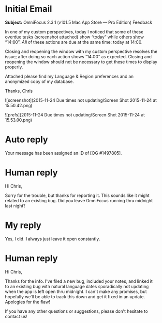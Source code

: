 # Initial Email

**Subject:** OmniFocus 2.3.1 (v101.5 Mac App Store — Pro Edition) Feedback

In one of my custom perspectives, today I noticed that some of these overdue tasks (screenshot attached) show “today” while others show “14:00”. *All* of these actions are due at the same time; today at 14:00.

Closing and reopening the window with my custom perspective resolves the issue; after doing so each action shows “14:00” as expected. Closing and reopening the window should not be necessary to get these times to display properly.

Attached please find my Language & Region preferences and an anonymized copy of my database.

Thanks,
Chris

![screenshot](2015-11-24 Due times not updating/Screen Shot 2015-11-24 at 15.50.42.png)

![prefs](2015-11-24 Due times not updating/Screen Shot 2015-11-24 at 15.53.00.png)

# Auto reply

Your message has been assigned an ID of [OG #1497805].

# Human reply

Hi Chris,

Sorry for the trouble, but thanks for reporting it. This sounds like it might related to an existing bug. Did you leave OmniFocus running thru midnight last night?

# My reply

Yes, I did. I always just leave it open constantly.

# Human reply

Hi Chris,

Thanks for the info. I've filed a new bug, included your notes, and linked it to an existing bug with natural language dates sporadically not updating when the app is left open thru midnight. I can't make any promises, but hopefully we'll be able to track this down and get it fixed in an update. Apologies for the flaw!

If you have any other questions or suggestions, please don't hesitate to contact us!
